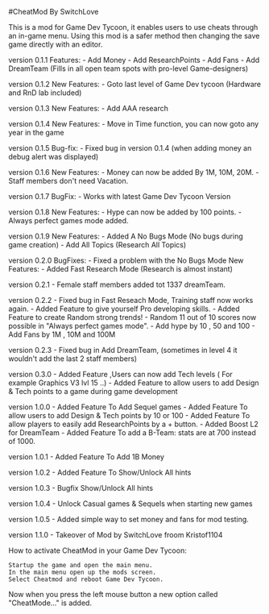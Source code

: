 #CheatMod By SwitchLove	

This is a mod for Game Dev Tycoon, it enables users to use cheats through an in-game menu.
Using this mod is a safer method then changing the save game directly with an editor.

version 0.1.1
Features:
    - Add Money
	- Add ResearchPoints
    - Add Fans
    - Add DreamTeam (Fills in all open team spots with pro-level Game-designers)
	
version 0.1.2
New Features:
    - Goto last level of Game Dev tycoon (Hardware and RnD lab included)

version 0.1.3
New Features:
    - Add AAA research
	
version 0.1.4
New Features:
    - Move in Time function, you can now goto any year in the game
	
version 0.1.5
Bug-fix:
    - Fixed bug in version 0.1.4 (when adding money an debug alert was displayed)
		
version 0.1.6
New Features:
    - Money can now be added By 1M, 10M, 20M.
	- Staff members don't need Vacation.
	
version 0.1.7
BugFix:
	- Works with latest Game Dev Tycoon Version
	
version 0.1.8
New Features:
    - Hype can now be added by 100 points.
	- Always perfect games mode added.

version 0.1.9
New Features:
    - Added A No Bugs Mode (No bugs during game creation)
	- Add All Topics (Research All Topics)
	
version 0.2.0
BugFixes:
	- Fixed a problem with the No Bugs Mode
New Features:
    - Added Fast Research Mode (Research is almost instant)
	
version 0.2.1
	- Female staff members added tot 1337 dreamTeam.	
	
version 0.2.2
	- Fixed bug in Fast Reseach Mode, Training staff now works again.
	- Added Feature to give yourself Pro developing skills.
	- Added Feature to create Random strong trends!
	- Random 11 out of 10 scores now possible in "Always perfect games mode".
	- Add hype by 10 , 50 and 100
	- Add Fans by 1M , 10M and 100M
	
version 0.2.3
	- Fixed bug in Add DreamTeam, (sometimes in level 4 it wouldn't add the last 2 staff members)
	
version 0.3.0
	- Added Feature ,Users can now add Tech levels ( For example Graphics V3 lvl 15 ..)
	- Added Feature to allow users to add Design & Tech points to a game during game development
	
version 1.0.0
	- Added Feature To Add Sequel games
	- Added Feature To allow users to add Design & Tech points by 10 or 100
	- Added Feature To allow players to easily add ResearchPoints by a + button.
	- Added Boost L2 for DreamTeam
	- Added Feature To add a B-Team: stats are at 700 instead of 1000.
	
version 1.0.1
	- Added Feature To Add 1B Money
	
version 1.0.2
	- Added Feature To Show/Unlock All hints
	
version 1.0.3
	- Bugfix Show/Unlock All hints
	
version 1.0.4
	- Unlock Casual games & Sequels when starting new games
	
version 1.0.5
	- Added simple way to set money and fans for mod testing.
	
version 1.1.0
	- Takeover of Mod by SwitchLove froom Kristof1104
	
How to activate CheatMod in your Game Dev Tycoon:

	Startup the game and open the main menu.
	In the main menu open up the mods screen.
	Select Cheatmod and reboot Game Dev Tycoon.
	
Now when you press the left mouse button a new option called "CheatMode..." is added.	